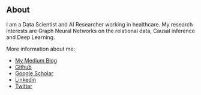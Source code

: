 ## About

I am a Data Scientist and AI Researcher working in healthcare. My research interests are Graph Neural Networks on the relational data, Causal inference and Deep Learning.

More information about me:
* [My Medium Blog](https://michaellarionov.medium.com/)
* [Github](https://github.com/mlarionov)
* [Google Scholar](https://scholar.google.com/citations?user=9buanqMAAAAJ&hl=en)
* [Linkedin](https://www.linkedin.com/in/mmlarionov/)
* [Twitter](https://twitter.com/MichaelLarionov)
